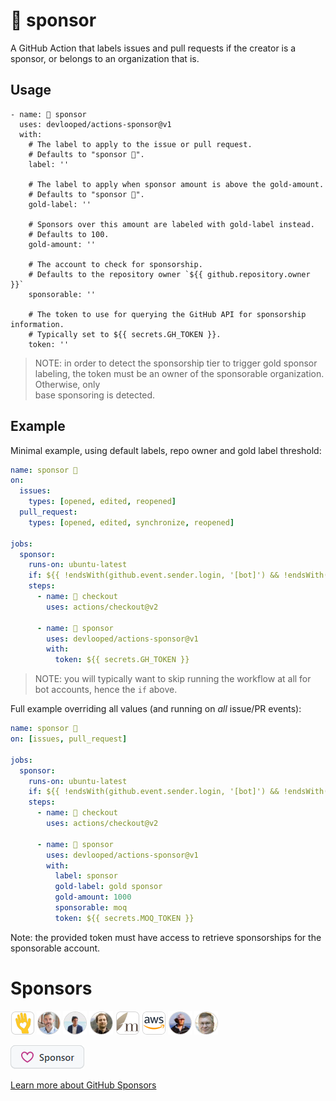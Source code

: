 # 💜 sponsor

A GitHub Action that labels issues and pull requests if the creator is a sponsor, 
or belongs to an organization that is.

## Usage

```
- name: 💜 sponsor
  uses: devlooped/actions-sponsor@v1
  with:
    # The label to apply to the issue or pull request. 
    # Defaults to "sponsor 💜".
    label: ''

    # The label to apply when sponsor amount is above the gold-amount. 
    # Defaults to "sponsor 💛".
    gold-label: ''

    # Sponsors over this amount are labeled with gold-label instead. 
    # Defaults to 100.
    gold-amount: ''

    # The account to check for sponsorship. 
    # Defaults to the repository owner `${{ github.repository.owner }}`
    sponsorable: ''

    # The token to use for querying the GitHub API for sponsorship information. 
    # Typically set to ${{ secrets.GH_TOKEN }}.
    token: ''
```

> NOTE: in order to detect the sponsorship tier to trigger gold sponsor labeling, 
> the token must be an owner of the sponsorable organization. Otherwise, only   
> base sponsoring is detected.

## Example

Minimal example, using default labels, repo owner and gold label threshold:

```yml
name: sponsor 💜
on: 
  issues:
    types: [opened, edited, reopened]
  pull_request:
    types: [opened, edited, synchronize, reopened]

jobs:
  sponsor:
    runs-on: ubuntu-latest
    if: ${{ !endsWith(github.event.sender.login, '[bot]') && !endsWith(github.event.sender.login, 'bot') }}      
    steps:
      - name: 🤘 checkout
        uses: actions/checkout@v2
    
      - name: 💜 sponsor 
        uses: devlooped/actions-sponsor@v1
        with:
          token: ${{ secrets.GH_TOKEN }}
```

> NOTE: you will typically want to skip running the workflow at all for bot accounts, hence the `if` above.

Full example overriding all values (and running on *all* issue/PR events):

```yml
name: sponsor 💜
on: [issues, pull_request]

jobs:
  sponsor:
    runs-on: ubuntu-latest
    if: ${{ !endsWith(github.event.sender.login, '[bot]') && !endsWith(github.event.sender.login, 'bot') }}      
    steps:
      - name: 🤘 checkout
        uses: actions/checkout@v2

      - name: 💜 sponsor 
        uses: devlooped/actions-sponsor@v1
        with:
          label: sponsor
          gold-label: gold sponsor
          gold-amount: 1000
          sponsorable: moq
          token: ${{ secrets.MOQ_TOKEN }}
```

Note: the provided token must have access to retrieve sponsorships for 
the sponsorable account.

<!-- include https://github.com/devlooped/sponsors/raw/main/footer.md -->
# Sponsors 

<!-- sponsors.md -->
[![Clarius Org](https://raw.githubusercontent.com/devlooped/sponsors/main/.github/avatars/clarius.png "Clarius Org")](https://github.com/clarius)
[![Christian Findlay](https://raw.githubusercontent.com/devlooped/sponsors/main/.github/avatars/MelbourneDeveloper.png "Christian Findlay")](https://github.com/MelbourneDeveloper)
[![C. Augusto Proiete](https://raw.githubusercontent.com/devlooped/sponsors/main/.github/avatars/augustoproiete.png "C. Augusto Proiete")](https://github.com/augustoproiete)
[![Kirill Osenkov](https://raw.githubusercontent.com/devlooped/sponsors/main/.github/avatars/KirillOsenkov.png "Kirill Osenkov")](https://github.com/KirillOsenkov)
[![MFB Technologies, Inc.](https://raw.githubusercontent.com/devlooped/sponsors/main/.github/avatars/MFB-Technologies-Inc.png "MFB Technologies, Inc.")](https://github.com/MFB-Technologies-Inc)
[![Amazon Web Services](https://raw.githubusercontent.com/devlooped/sponsors/main/.github/avatars/aws.png "Amazon Web Services")](https://github.com/aws)
[![SandRock](https://raw.githubusercontent.com/devlooped/sponsors/main/.github/avatars/sandrock.png "SandRock")](https://github.com/sandrock)
[![David Pallmann](https://raw.githubusercontent.com/devlooped/sponsors/main/.github/avatars/davidpallmann.png "David Pallmann")](https://github.com/davidpallmann)


<!-- sponsors.md -->

[![Sponsor this project](https://raw.githubusercontent.com/devlooped/sponsors/main/sponsor.png "Sponsor this project")](https://github.com/sponsors/devlooped)
&nbsp;

[Learn more about GitHub Sponsors](https://github.com/sponsors)

<!-- https://github.com/devlooped/sponsors/raw/main/footer.md -->
